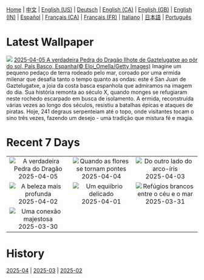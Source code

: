 [Home](../README.md) | [中文](zh-CN.md) | [English (US)](en-US.md) | [Deutsch](de-DE.md) | [English (CA)](en-CA.md) | [English (GB)](en-GB.md) | [English (IN)](en-IN.md) | [Español](es-ES.md) | [Français (CA)](fr-CA.md) | [Français (FR)](fr-FR.md) | [Italiano](it-IT.md) | [日本語](ja-JP.md) | [Português](pt-BR.md)

# Latest Wallpaper
![](https://www.bing.com/th?id=OHR.GaztelugatxeSunset_PT-BR7140171016_UHD.jpg)
[2025-04-05 A verdadeira Pedra do Dragão Ilhote de Gaztelugatxe ao pôr do sol, País Basco, Espanha(© Eloi_Omella/Getty Images)](https://www.bing.com/th?id=OHR.GaztelugatxeSunset_PT-BR7140171016_UHD.jpg)
Imagine um pequeno pedaço de terra rodeado pelo mar, coroado por uma ermida milenar que desafia tanto o tempo quanto as ondas: este é San Juan de Gaztelugatxe, a joia da costa basca espanhola que admiramos na imagem do dia. Sua história remonta ao século X, quando monges se refugiaram neste rochedo escarpado em busca de isolamento. A ermida, reconstruída várias vezes ao longo dos séculos, resistiu a batalhas épicas e ataques de piratas. Hoje, 241 degraus serpenteiam até o topo, onde visitantes tocam o sino três vezes, fazendo um desejo - uma tradição que mistura fé e magia.

# Recent 7 Days
|  |  |  |
|:---:|:---:|:---:|
| ![](https://www.bing.com/th?id=OHR.GaztelugatxeSunset_PT-BR7140171016_400x240.jpg "A verdadeira Pedra do Dragão") 2025-04-05 | ![](https://www.bing.com/th?id=OHR.CherryBlossomDC_PT-BR6371827217_400x240.jpg "Quando as flores se tornam pontes") 2025-04-04 | ![](https://www.bing.com/th?id=OHR.SaguaroRainbow_PT-BR3397933674_400x240.jpg "Do outro lado do arco-íris") 2025-04-03 |
| ![](https://www.bing.com/th?id=OHR.CanyonItaimbezinho_PT-BR4970821899_400x240.jpg "A beleza mais profunda") 2025-04-02 | ![](https://www.bing.com/th?id=OHR.TicanFrog_PT-BR2144380781_400x240.jpg "Um equiíbrio delicado") 2025-04-01 | ![](https://www.bing.com/th?id=OHR.ItalyOstuni_PT-BR1632629962_400x240.jpg "Refúgios brancos entre o céu e o mar") 2025-03-31 |
| ![](https://www.bing.com/th?id=OHR.SydneyHarbour_PT-BR9026745479_400x240.jpg "Uma conexão majestosa") 2025-03-30 |  |  |

# History
[2025-04](../archives/wallpaper/pt-BR/w_2025_04.md) | [2025-03](../archives/wallpaper/pt-BR/w_2025_03.md) | [2025-02](../archives/wallpaper/pt-BR/w_2025_02.md)
